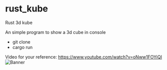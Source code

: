 # rust_kube
Rust 3d kube

An simple program to show a 3d cube in console

- git clone <the project>
- cargo run

Video for your reference: https://www.youtube.com/watch?v=oNww1FOYiQI
![Banner](https://user-images.githubusercontent.com/10300817/198839453-2021d6f5-beb9-4601-8459-c142cd9f850a.jpg)
